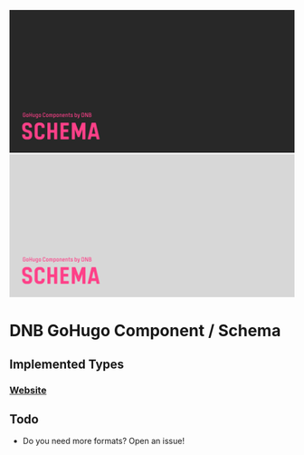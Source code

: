 <!--- CARD BEGIN --->

![DNB-Hugo/HEAD](.github/github-card-dark.png#gh-dark-mode-only)
![DNB-Hugo/HEAD](.github/github-card-light.png#gh-light-mode-only)

<!--- CARD END --->

# DNB GoHugo Component / Schema

## Implemented Types

### [Website](https://schema.org/WebSite)

## Todo

- Do you need more formats? Open an issue!
